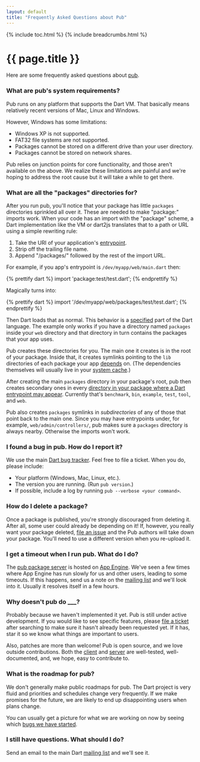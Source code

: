 ```yaml
---
layout: default
title: "Frequently Asked Questions about Pub"
---
```


{% include toc.html %}
{% include breadcrumbs.html %}

# {{ page.title }}

Here are some frequently asked questions about [pub](/tools/pub/).

### What are pub's system requirements?

Pub runs on any platform that supports the Dart VM. That basically means
relatively recent versions of Mac, Linux and Windows.

However, Windows has some limitations:

* Windows XP is not supported.
* FAT32 file systems are not supported.
* Packages cannot be stored on a different drive than your user directory.
* Packages cannot be stored on network shares.

Pub relies on junction points for core functionality, and those aren't
available on the above. We realize these limitations are painful and we're
hoping to address the root cause but it will take a while to get there.

### What are all the "packages" directories for?

After you run pub, you'll notice that your package has little `packages`
directories sprinkled all over it. These are needed to make "package:" imports
work. When your code has an import with the "package" scheme, a Dart
implementation like the VM or dart2js translates that to a path or URL using a
simple rewriting rule:

 1. Take the URI of your application's [entrypoint](glossary.html#entrypoint).
 2. Strip off the trailing file name.
 3. Append "/packages/" followed by the rest of the import URL.

For example, if you app's entrypoint is `/dev/myapp/web/main.dart` then:

{% prettify dart %}
import 'package:test/test.dart';
{% endprettify %}

Magically turns into:

{% prettify dart %}
import '/dev/myapp/web/packages/test/test.dart';
{% endprettify %}

Then Dart loads that as normal. This behavior is a [specified][spec] part of
the Dart language. The example only works if you have a directory named
`packages` inside your `web` directory and that directory in turn contains the
packages that your app uses.

[spec]: http://www.dartlang.org/docs/spec/

Pub creates these directories for you. The main one it creates is in the root
of your package. Inside that, it creates symlinks pointing to the `lib`
directories of each package your app [depends][] on. (The dependencies
themselves will usually live in your [system cache][].)

[depends]: glossary.html#dependency
[system cache]: glossary.html#system-cache

After creating the main `packages` directory in your package's root, pub then
creates secondary ones in every [directory in your package where a Dart
entrypoint may appear](glossary.html#entrypoint-directory). Currently that's
`benchmark`, `bin`, `example`, `test`, `tool`, and `web`.

Pub also creates `packages` symlinks in *subdirectories* of any of those that
point back to the main one. Since you may have entrypoints under, for example,
`web/admin/controllers/`, pub makes sure a `packages` directory
is always nearby. Otherwise the imports won't work.

### I found a bug in pub. How do I report it?

We use the main [Dart bug tracker][]. Feel free to file a ticket. When you do,
please include:

[dart bug tracker]: https://code.google.com/p/dart/issues/list

* Your platform (Windows, Mac, Linux, etc.).
* The version you are running. (Run `pub version`.)
* If possible, include a log by running `pub --verbose <your command>`.

### How do I delete a package?

Once a package is published, you're strongly discouraged from deleting it.
After all, some user could already be depending on it! If, however, you really
want your package deleted, [file an issue][delete-request] and the Pub authors
will take down your package. You'll need to use a different version when you
re-upload it.

[delete-request]: http://code.google.com/p/dart/issues/entry?summary=Request%20to%20delete%20package%20from%20pub&status=Triaged&labels=Type-Task,Priority-Medium,Area-Pub,Pub-DeleteRequest

### I get a timeout when I run pub. What do I do?

The [pub package server][] is hosted on [App Engine][]. We've seen a few times
where App Engine has run slowly for us and other users, leading to some
timeouts. If this happens, send us a note on the [mailing list][] and we'll
look into it. Usually it resolves itself in a few hours.

[pub package server]: https://pub.dartlang.org
[app engine]: https://appengine.google.com
[mailing list]: https://groups.google.com/a/dartlang.org/forum/?fromgroups#!forum/misc

### Why doesn't pub do ___?

Probably because we haven't implemented it yet. Pub is still under active
development. If you would like to see specific features, please
[file a ticket][dart bug tracker] after searching to make sure it hasn't
already been requested yet. If it has, star it so we know what things are
important to users.

Also, patches are more than welcome! Pub is open source, and we love outside
contributions. Both the [client][] and [server][] are well-tested,
well-documented, and, we hope, easy to contribute to.

[client]: https://github.com/dart-lang/sdk/tree/master/sdk/lib/_internal/pub
[server]: https://github.com/dart-lang/pub-dartlang

### What is the roadmap for pub?

We don't generally make public roadmaps for pub. The Dart project is very fluid
and priorities and schedules change very frequently. If we make promises for
the future, we are likely to end up disappointing users when plans change.

You can usually get a picture for what we are working on now by seeing which
[bugs we have started][started].

[started]: https://code.google.com/p/dart/issues/list?can=2&q=Area%3DPub+status%3AStarted+&colspec=ID+Type+Status+Priority+Area+Milestone+Owner+Summary&cells=tiles

### I still have questions. What should I do?

Send an email to the main Dart [mailing list][] and we'll see it.
